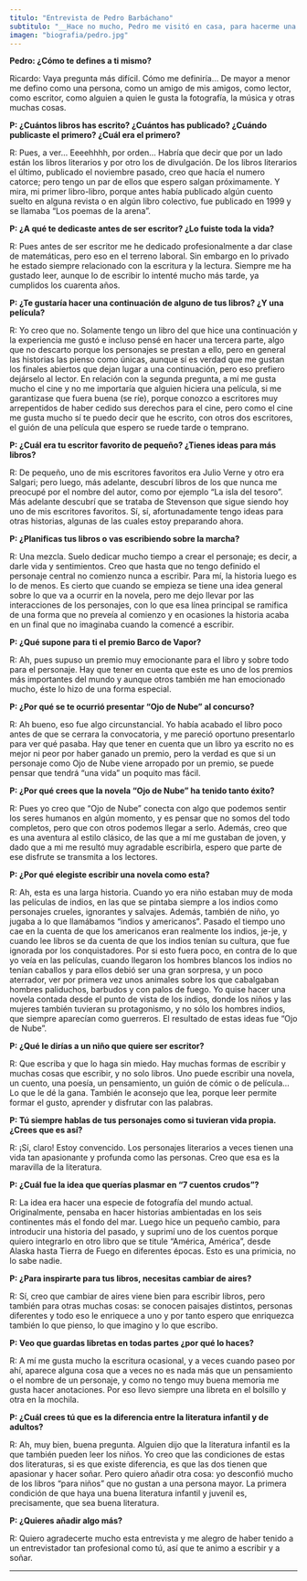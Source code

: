```yaml
---
titulo: "Entrevista de Pedro Barbáchano"
subtitulo: "__Hace no mucho, Pedro me visitó en casa, para hacerme una entrevista para un periódico escolar. Me pareció muy preparada, así que la reproduzco aquí...__"
imagen: "biografia/pedro.jpg"
---
```

 **Pedro: ¿Cómo te defines a ti mismo?**

Ricardo: Vaya pregunta más difícil. Cómo me definiría… De mayor a menor me
defino como una persona, como un amigo de mis amigos, como lector, como
escritor, como alguien a quien le gusta la fotografía, la música y otras
muchas cosas.

**P: ¿Cuántos libros has escrito? ¿Cuántos has publicado? ¿Cuándo publicaste
el primero? ¿Cuál era el primero?**

R: Pues, a ver… Eeeehhhh, por orden… Habría que decir que por un lado están
los libros literarios y por otro los de divulgación. De los libros literarios
el último, publicado el noviembre pasado, creo que hacía el numero catorce;
pero tengo un par de ellos que espero salgan próximamente. Y mira, mi primer
libro-libro, porque antes había publicado algún cuento suelto en alguna
revista o en algún libro colectivo, fue publicado en 1999 y se llamaba “Los
poemas de la arena”.

**P: ¿A qué te dedicaste antes de ser escritor? ¿Lo fuiste toda la vida?**

R: Pues antes de ser escritor me he dedicado profesionalmente a dar clase de
matemáticas, pero eso en el terreno laboral. Sin embargo en lo privado he
estado siempre relacionado con la escritura y la lectura. Siempre me ha
gustado leer, aunque lo de escribir lo intenté mucho más tarde, ya cumplidos
los cuarenta años.

**P: ¿Te gustaría hacer una continuación de alguno de tus libros? ¿Y una
película?**

R: Yo creo que no. Solamente tengo un libro del que hice una continuación y
la experiencia me gustó e incluso pensé en hacer una tercera parte, algo que
no descarto porque los personajes se prestan a ello, pero en general las
historias las pienso como únicas, aunque sí es verdad que me gustan los
finales abiertos que dejan lugar a una continuación, pero eso prefiero
dejárselo al lector. En relación con la segunda pregunta, a mí me gusta mucho
el cine y no me importaría que alguien hiciera una película, si me
garantizase que fuera buena (se ríe), porque conozco a escritores muy
arrepentidos de haber cedido sus derechos para el cine, pero como el cine me
gusta mucho sí te puedo decir que he escrito, con otros dos escritores, el
guión de una película que espero se ruede tarde o temprano.

**P: ¿Cuál era tu escritor favorito de pequeño? ¿Tienes ideas para más
libros?**

R: De pequeño, uno de mis escritores favoritos era Julio Verne y otro era
Salgari; pero luego, más adelante, descubrí libros de los que nunca me
preocupé por el nombre del autor, como por ejemplo “La isla del tesoro”. Más
adelante descubrí que se trataba de Stevenson que sigue siendo hoy uno de mis
escritores favoritos. Sí, sí, afortunadamente tengo ideas para otras
historias, algunas de las cuales estoy preparando ahora.

**P: ¿Planificas tus libros o vas escribiendo sobre la marcha?**

R: Una mezcla. Suelo dedicar mucho tiempo a crear el personaje; es decir, a
darle vida y sentimientos. Creo que hasta que no tengo definido el personaje
central no comienzo nunca a escribir. Para mí, la historia luego es lo de
menos. Es cierto que cuando se empieza se tiene una idea general sobre lo que
va a ocurrir en la novela, pero me dejo llevar por las interacciones de los
personajes, con lo que esa línea principal se ramifica de una forma que no
preveía al comienzo y en ocasiones la historia acaba en un final que no
imaginaba cuando la comencé a escribir.

**P: ¿Qué supone para ti el premio Barco de Vapor?**

R: Ah, pues supuso un premio muy emocionante para el libro y sobre todo para
el personaje. Hay que tener en cuenta que este es uno de los premios más
importantes del mundo y aunque otros también me han emocionado mucho, éste lo
hizo de una forma especial.

**P: ¿Por qué se te ocurrió presentar “Ojo de Nube” al concurso?**

R: Ah bueno, eso fue algo circunstancial. Yo había acabado el libro poco
antes de que se cerrara la convocatoria, y me pareció oportuno presentarlo
para ver qué pasaba. Hay que tener en cuenta que un libro ya escrito no es
mejor ni peor por haber ganado un premio, pero la verdad es que si un
personaje como Ojo de Nube viene arropado por un premio, se puede pensar que
tendrá “una vida” un poquito mas fácil.

**P: ¿Por qué crees que la novela “Ojo de Nube” ha tenido tanto éxito?**

R: Pues yo creo que “Ojo de Nube” conecta con algo que podemos sentir los
seres humanos en algún momento, y es pensar que no somos del todo completos,
pero que con otros podemos llegar a serlo. Además, creo que es una aventura
al estilo clásico, de las que a mí me gustaban de joven, y dado que a mi me
resultó muy agradable escribirla, espero que parte de ese disfrute se
transmita a los lectores.

**P: ¿Por qué elegiste escribir una novela como esta?**

R: Ah, esta es una larga historia. Cuando yo era niño estaban muy de moda las
películas de indios, en las que se pintaba siempre a los indios como
personajes crueles, ignorantes y salvajes. Además, también de niño, yo jugaba
a lo que llamábamos “indios y americanos”. Pasado el tiempo uno cae en la
cuenta de que los americanos eran realmente los indios, je-je, y cuando lee
libros se da cuenta de que los indios tenían su cultura, que fue ignorada por
los conquistadores. Por si esto fuera poco, en contra de lo que yo veía en
las películas, cuando llegaron los hombres blancos los indios no tenían
caballos y para ellos debió ser una gran sorpresa, y un poco aterrador, ver
por primera vez unos animales sobre los que cabalgaban hombres paliduchos,
barbudos y con palos de fuego. Yo quise hacer una novela contada desde el
punto de vista de los indios, donde los niños y las mujeres también tuvieran
su protagonismo, y no sólo los hombres indios, que siempre aparecían como
guerreros. El resultado de estas ideas fue “Ojo de Nube”.

**P: ¿Qué le dirías a un niño que quiere ser escritor?**

R: Que escriba y que lo haga sin miedo. Hay muchas formas de escribir y
muchas cosas que escribir, y no solo libros. Uno puede escribir una novela,
un cuento, una poesía, un pensamiento, un guión de cómic o de película… Lo
que le dé la gana. También le aconsejo que lea, porque leer permite formar el
gusto, aprender y disfrutar con las palabras.

**P: Tú siempre hablas de tus personajes como si tuvieran vida propia. ¿Crees
que es así?**

R: ¡Sí, claro! Estoy convencido. Los personajes literarios a veces tienen una
vida tan apasionante y profunda como las personas. Creo que esa es la
maravilla de la literatura.

**P: ¿Cuál fue la idea que querías plasmar en “7 cuentos crudos”?**

R: La idea era hacer una especie de fotografía del mundo actual.
Originalmente, pensaba en hacer historias ambientadas en los seis continentes
más el fondo del mar. Luego hice un pequeño cambio, para introducir una
historia del pasado, y suprimí uno de los cuentos porque quiero integrarlo en
otro libro que se titule “América, América”, desde Alaska hasta Tierra de
Fuego en diferentes épocas. Esto es una primicia, no lo sabe nadie.

**P: ¿Para inspirarte para tus libros, necesitas cambiar de aires?**

R: Sí, creo que cambiar de aires viene bien para escribir libros, pero
también para otras muchas cosas: se conocen paisajes distintos, personas
diferentes y todo eso le enriquece a uno y por tanto espero que enriquezca
también lo que pienso, lo que imagino y lo que escribo.

**P: Veo que guardas libretas en todas partes ¿por qué lo haces?**

R: A mí me gusta mucho la escritura ocasional, y a veces cuando paseo por
ahí, aparece alguna cosa que a veces no es nada más que un pensamiento o el
nombre de un personaje, y como no tengo muy buena memoria me gusta hacer
anotaciones. Por eso llevo siempre una libreta en el bolsillo y otra en la
mochila.

**P: ¿Cuál crees tú que es la diferencia entre la literatura infantil y de
adultos?**

R: Ah, muy bien, buena pregunta. Alguien dijo que la literatura infantil es
la que también pueden leer los niños. Yo creo que las condiciones de estas
dos literaturas, si es que existe diferencia, es que las dos tienen que
apasionar y hacer soñar. Pero quiero añadir otra cosa: yo desconfió mucho de
los libros “para niños” que no gustan a una persona mayor. La primera
condición de que haya una buena literatura infantil y juvenil es,
precisamente, que sea buena literatura.

**P: ¿Quieres añadir algo más?**

R: Quiero agradecerte mucho esta entrevista y me alegro de haber tenido a un
entrevistador tan profesional como tú, así que te animo a escribir y a soñar.

* * *
